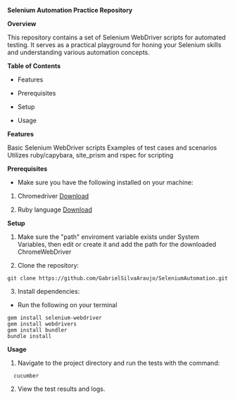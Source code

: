 **Selenium Automation Practice Repository**

**Overview**

This repository contains a set of Selenium WebDriver scripts for automated testing. It serves as a practical playground for honing your Selenium skills and understanding various automation concepts.

**Table of Contents**

+ Features

+ Prerequisites

+ Setup

+ Usage


**Features**

Basic Selenium WebDriver scripts
Examples of test cases and scenarios
Utilizes ruby/capybara, site_prism and rspec for scripting

**Prerequisites**

+ Make sure you have the following installed on your machine:

1. Chromedriver [Download](https://chromedriver.chromium.org/downloads)

2. Ruby language [Download](https://rubyinstaller.org/downloads/)

**Setup**

1. Make sure the "path" enviroment variable exists under System Variables, then edit or create it 
and add the path for the downloaded ChromeWebDriver

2. Clone the repository:
```
git clone https://github.com/GabrielSilvaAraujo/SeleniumAutomation.git
```
3. Install dependencies:
- Run the following on your terminal
```
gem install selenium-webdriver
gem install webdrivers
gem install bundler
bundle install
```
**Usage**

1. Navigate to the project directory and run the tests with the command:
```
  cucumber
```
2. View the test results and logs.
   

